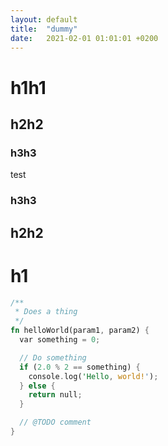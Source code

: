 ```yaml
---
layout: default
title:  "dummy"
date:   2021-02-01 01:01:01 +0200
---
```


# h1h1
## h2h2
### h3h3
test
### h3h3
## h2h2
# h1

```rust
/**
 * Does a thing
 */
fn helloWorld(param1, param2) {
  var something = 0;

  // Do something
  if (2.0 % 2 == something) {
    console.log('Hello, world!');
  } else {
    return null;
  }

  // @TODO comment
}


```